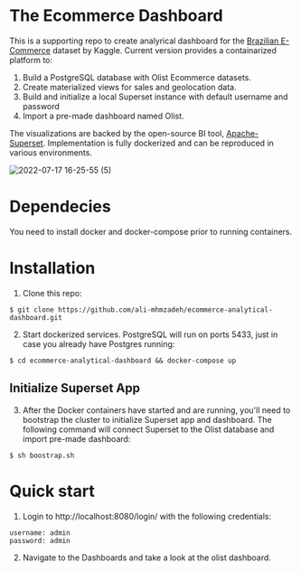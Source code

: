 # The Ecommerce Dashboard
This is a supporting repo to create analyrical dashboard for the [Brazilian E-Commerce](https://www.kaggle.com/datasets/olistbr/brazilian-ecommerce) dataset by Kaggle. Current version provides a containarized platform to:  
1. Build a PostgreSQL database with Olist Ecommerce datasets. 
2. Create materialized views for sales and geolocation data.
3. Build and initialize a local Superset instance with default username and password
4. Import a pre-made dashboard named Olist. 

The visualizations are backed by the open-source BI tool, [Apache-Superset](https://superset.apache.org/). Implementation is fully dockerized and can be reproduced in various environments. 

![2022-07-17 16-25-55 (5)](https://user-images.githubusercontent.com/59216368/179426482-de72b9de-8e2f-4c02-9787-1cc4459201de.gif)

# Dependecies
You need to install docker and docker-compose prior to running containers.


# Installation
1. Clone this repo:
```
$ git clone https://github.com/ali-mhmzadeh/ecommerce-analytical-dashboard.git
```

2. Start dockerized services. PostgreSQL will run on ports 5433, just in case you already have Postgres running: 

```
$ cd ecommerce-analytical-dashboard && docker-compose up
```

## Initialize Superset App
3. After the Docker containers have started and are running, you'll need to bootstrap the cluster to initialize Superset app and dashboard. The following command will connect Superset to the Olist database and import pre-made dashboard:

```
$ sh boostrap.sh
```

# Quick start

1. Login to http://localhost:8080/login/ with the following credentials:
```
username: admin
password: admin
```

2. Navigate to the Dashboards and take a look at the olist dashboard. 






